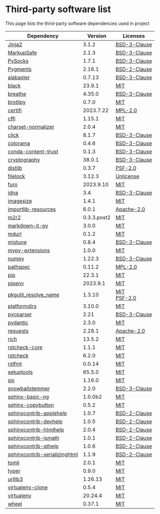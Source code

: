 # Third-party software list

This page lists the third-party software dependencies used in project

| Dependency                                                                            | Version     | Licenses                                                                                                          |
|---------------------------------------------------------------------------------------|-------------|-------------------------------------------------------------------------------------------------------------------|
| [Jinja2](https://palletsprojects.com/p/jinja/)                                        | 3.1.2       | [BSD-3-Clause](http://www.opensource.org/licenses/BSD-3-Clause)                                                   |
| [MarkupSafe](https://palletsprojects.com/p/markupsafe/)                               | 2.1.3       | [BSD-3-Clause](http://www.opensource.org/licenses/BSD-3-Clause)                                                   |
| [PySocks](https://github.com/Anorov/PySocks)                                          | 1.7.1       | [BSD-3-Clause](http://www.opensource.org/licenses/BSD-3-Clause)                                                   |
| [Pygments](https://pygments.org)                                                      | 2.16.1      | [BSD-2-Clause](http://www.opensource.org/licenses/BSD-2-Clause)                                                   |
| [alabaster](https://alabaster.readthedocs.io)                                         | 0.7.13      | [BSD-3-Clause](http://www.opensource.org/licenses/BSD-3-Clause)                                                   |
| [black](https://github.com/psf/black)                                                 | 23.9.1      | [MIT](http://opensource.org/licenses/mit-license.php)                                                             |
| [breathe](https://github.com/michaeljones/breathe)                                    | 4.35.0      | [BSD-3-Clause](http://www.opensource.org/licenses/BSD-3-Clause)                                                   |
| [brotlipy](https://github.com/python-hyper/brotlipy/)                                 | 0.7.0       | [MIT](http://opensource.org/licenses/mit-license.php)                                                             |
| [certifi](https://github.com/certifi/python-certifi)                                  | 2023.7.22   | [MPL-2.0](http://mpl.mozilla.org/2012/01/03/announcing-mpl-2-0/)                                                  |
| [cffi](http://cffi.readthedocs.org)                                                   | 1.15.1      | [MIT](http://opensource.org/licenses/mit-license.php)                                                             |
| [charset-normalizer](https://github.com/ousret/charset_normalizer)                    | 2.0.4       | [MIT](http://opensource.org/licenses/mit-license.php)                                                             |
| [click](https://palletsprojects.com/p/click/)                                         | 8.1.7       | [BSD-3-Clause](http://www.opensource.org/licenses/BSD-3-Clause)                                                   |
| [colorama](https://github.com/tartley/colorama)                                       | 0.4.6       | [BSD-3-Clause](http://www.opensource.org/licenses/BSD-3-Clause)                                                   |
| [conda-content-trust](https://github.com/conda/conda-content-trust)                   | 0.1.3       | [BSD-3-Clause](http://www.opensource.org/licenses/BSD-3-Clause)                                                   |
| [cryptography](https://github.com/pyca/cryptography)                                  | 38.0.1      | [BSD-3-Clause](http://www.opensource.org/licenses/BSD-3-Clause)                                                   |
| [distlib](https://github.com/pypa/distlib)                                            | 0.3.7       | [PSF-2.0](https://opensource.org/licenses/Python-2.0)                                                             |
| [filelock](https://github.com/tox-dev/py-filelock)                                    | 3.12.3      | [Unlicense](http://unlicense.org/)                                                                                |
| [furo](https://pypi.org/project/furo)                                                 | 2023.9.10   | [MIT](http://opensource.org/licenses/mit-license.php)                                                             |
| [idna](https://github.com/kjd/idna)                                                   | 3.4         | [BSD-3-Clause](http://www.opensource.org/licenses/BSD-3-Clause)                                                   |
| [imagesize](https://github.com/shibukawa/imagesize_py)                                | 1.4.1       | [MIT](http://opensource.org/licenses/mit-license.php)                                                             |
| [importlib-resources](https://github.com/python/importlib_resources)                  | 6.0.1       | [Apache-2.0](http://www.apache.org/licenses/)                                                                     |
| [m2r2](https://github.com/crossnox/m2r2)                                              | 0.3.3.post2 | [MIT](http://opensource.org/licenses/mit-license.php)                                                             |
| [markdown-it-py](https://github.com/executablebooks/markdown-it-py)                   | 3.0.0       | [MIT](http://opensource.org/licenses/mit-license.php)                                                             |
| [mdurl](https://github.com/executablebooks/mdurl)                                     | 0.1.2       | [MIT](http://opensource.org/licenses/mit-license.php)                                                             |
| [mistune](https://github.com/lepture/mistune)                                         | 0.8.4       | [BSD-3-Clause](http://www.opensource.org/licenses/BSD-3-Clause)                                                   |
| [mypy-extensions](https://github.com/python/mypy_extensions)                          | 1.0.0       | [MIT](http://opensource.org/licenses/mit-license.php)                                                             |
| [numpy](https://www.numpy.org)                                                        | 1.22.3      | [BSD-3-Clause](http://www.opensource.org/licenses/BSD-3-Clause)                                                   |
| [pathspec](https://github.com/cpburnz/python-pathspec)                                | 0.11.2      | [MPL-2.0](http://mpl.mozilla.org/2012/01/03/announcing-mpl-2-0/)                                                  |
| [pip](https://pip.pypa.io/)                                                           | 22.3.1      | [MIT](http://opensource.org/licenses/mit-license.php)                                                             |
| [pipenv](https://github.com/pypa/pipenv)                                              | 2023.9.1    | [MIT](http://opensource.org/licenses/mit-license.php)                                                             |
| [pkgutil_resolve_name](https://github.com/graingert/pkgutil-resolve-name)             | 1.3.10      | [MIT](http://opensource.org/licenses/mit-license.php) <br/> [PSF-2.0](https://opensource.org/licenses/Python-2.0) |
| [platformdirs](https://github.com/platformdirs/platformdirs)                          | 3.10.0      | [MIT](http://opensource.org/licenses/mit-license.php)                                                             |
| [pycparser](https://github.com/eliben/pycparser)                                      | 2.21        | [BSD-3-Clause](http://www.opensource.org/licenses/BSD-3-Clause)                                                   |
| [pydantic](https://github.com/pydantic/pydantic)                                      | 2.3.0       | [MIT](http://opensource.org/licenses/mit-license.php)                                                             |
| [requests](https://requests.readthedocs.io)                                           | 2.28.1      | [Apache-2.0](http://www.apache.org/licenses/)                                                                     |
| [rich](https://github.com/Textualize/rich)                                            | 13.5.2      | [MIT](http://opensource.org/licenses/mit-license.php)                                                             |
| [rstcheck-core](https://pypi.org/project/rstcheck-core)                               | 1.1.1       | [MIT](http://opensource.org/licenses/mit-license.php)                                                             |
| [rstcheck](https://pypi.org/project/rstcheck)                                         | 6.2.0       | [MIT](http://opensource.org/licenses/mit-license.php)                                                             |
| [rstfmt](https://github.com/dzhu/rstfmt)                                              | 0.0.14      | [MIT](http://opensource.org/licenses/mit-license.php)                                                             |
| [setuptools](https://github.com/pypa/setuptools)                                      | 65.5.0      | [MIT](http://opensource.org/licenses/mit-license.php)                                                             |
| [six](https://github.com/benjaminp/six)                                               | 1.16.0      | [MIT](http://opensource.org/licenses/mit-license.php)                                                             |
| [snowballstemmer](https://github.com/snowballstem/snowball)                           | 2.2.0       | [BSD-3-Clause](http://www.opensource.org/licenses/BSD-3-Clause)                                                   |
| [sphinx-basic-ng](https://github.com/pradyunsg/sphinx-basic-ng)                       | 1.0.0b2     | [MIT](http://opensource.org/licenses/mit-license.php)                                                             |
| [sphinx-copybutton](https://github.com/executablebooks/sphinx-copybutton)             | 0.5.2       | [MIT](http://opensource.org/licenses/mit-license.php)                                                             |
| [sphinxcontrib-applehelp](https://www.sphinx-doc.org/)                                | 1.0.7       | [BSD-2-Clause](http://www.opensource.org/licenses/BSD-2-Clause)                                                   |
| [sphinxcontrib-devhelp](https://www.sphinx-doc.org/)                                  | 1.0.5       | [BSD-2-Clause](http://www.opensource.org/licenses/BSD-2-Clause)                                                   |
| [sphinxcontrib-htmlhelp](https://www.sphinx-doc.org/)                                 | 2.0.4       | [BSD-2-Clause](http://www.opensource.org/licenses/BSD-2-Clause)                                                   |
| [sphinxcontrib-jsmath](http://sphinx-doc.org/)                                        | 1.0.1       | [BSD-2-Clause](http://www.opensource.org/licenses/BSD-2-Clause)                                                   |
| [sphinxcontrib-qthelp](https://www.sphinx-doc.org/)                                   | 1.0.6       | [BSD-2-Clause](http://www.opensource.org/licenses/BSD-2-Clause)                                                   |
| [sphinxcontrib-serializinghtml](https://www.sphinx-doc.org/)                          | 1.1.9       | [BSD-2-Clause](http://www.opensource.org/licenses/BSD-2-Clause)                                                   |
| [tomli](https://github.com/hukkin/tomli)                                              | 2.0.1       | [MIT](http://opensource.org/licenses/mit-license.php)                                                             |
| [typer](https://github.com/tiangolo/typer)                                            | 0.9.0       | [MIT](http://opensource.org/licenses/mit-license.php)                                                             |
| [urllib3](https://urllib3.readthedocs.io/)                                            | 1.26.13     | [MIT](http://opensource.org/licenses/mit-license.php)                                                             |
| [virtualenv-clone](https://github.com/edwardgeorge/virtualenv-clone)                  | 0.5.4       | [MIT](http://opensource.org/licenses/mit-license.php)                                                             |
| [virtualenv](https://github.com/pypa/virtualenv)                                      | 20.24.4     | [MIT](http://opensource.org/licenses/mit-license.php)                                                             |
| [wheel](https://github.com/pypa/wheel)                                                | 0.37.1      | [MIT](http://opensource.org/licenses/mit-license.php)                                                             |